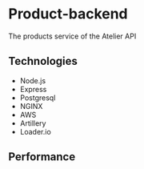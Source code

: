 # Product-backend
The products service of the Atelier API

## Technologies
 - Node.js
 - Express
 - Postgresql 
 - NGINX
 - AWS
 - Artillery
 - Loader.io

## Performance
